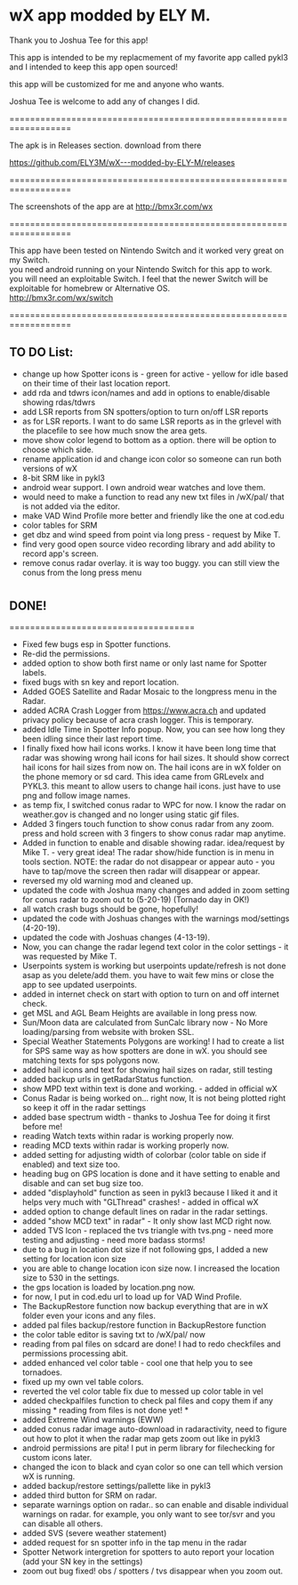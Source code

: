 # wX app modded by ELY M.

Thank you to Joshua Tee for this app! 

This app is intended to be my replacmement of my favorite app called pykl3   
and I intended to keep this app open sourced!    

this app will be customized for me and anyone who wants.  

Joshua Tee is welcome to add any of changes I did.  

==================================================================

The apk is in Releases section. download from there   

https://github.com/ELY3M/wX---modded-by-ELY-M/releases  

==================================================================   

The screenshots of the app are at 
http://bmx3r.com/wx 

==================================================================

This app have been tested on Nintendo Switch and it worked very great on my Switch.  
you need android running on your Nintendo Switch for this app to work.   
you will need an exploitable Switch.  I feel that the newer Switch will be exploitable 
for homebrew or Alternative OS.  
http://bmx3r.com/wx/switch

==================================================================   

## TO DO List: 

* change up how Spotter icons is - green for active - yellow for idle based on their time of their last location report.
* add rda and tdwrs icon/names and add in options to enable/disable showing rdas/tdwrs    
* add LSR reports from SN spotters/option to turn on/off LSR reports  
* as for LSR reports.  I want to do same LSR reports as in the grlevel with the placefile to see how much snow the area gets.    
* move show color legend to bottom as a option.  there will be option to choose which side.     
* rename application id and change icon color so someone can run both versions of wX   
* 8-bit SRM like in pykl3  
* android wear support. I own android wear watches and love them.      
* would need to make a function to read any new txt files in /wX/pal/ that is not added via the editor.  
* make VAD Wind Profile more better and friendly  like the one at cod.edu    
* color tables for SRM 
* get dbz and wind speed from point via long press - request by Mike T.   
* find very good open source video recording library and add ability to record app's screen.        
* remove conus radar overlay.  it is way too buggy.  you can still view the conus from the long press menu 

#
## DONE!
====================================
* Fixed few bugs esp in Spotter functions.  
* Re-did the permissions.  
* added option to show both first name or only last name for Spotter labels.   
* fixed bugs with sn key and report location. 
* Added GOES Satellite and Radar Mosaic to the longpress menu in the Radar.   
* added ACRA Crash Logger from https://www.acra.ch and updated privacy policy because of acra crash logger.  This is temporary.  
* added Idle Time in Spotter Info popup.  Now, you can see how long they been idling since their last report time.   
* I finally fixed how hail icons works. I know it have been long time that radar was showing wrong hail icons for hail sizes. It should show correct hail icons for hail sizes from now on.  The hail icons are in wX folder on the phone memory or sd card.  This idea came from GRLevelx and PYKL3. this meant to allow users to change hail icons.  just have to use png and follow image names.         
* as temp fix, I switched conus radar to WPC for now.   I know the radar on weather.gov is changed and no longer using static gif files.   
* Added 3 fingers touch function to show conus radar from any zoom.  press and hold screen with 3 fingers to show conus radar map anytime.  
* Added in function to enable and disable showing radar.  idea/request by Mike T. - very great idea!   The radar show/hide function is in menu in tools section. NOTE:  the radar do not disappear or appear auto - you have to tap/move the screen then radar will disappear or appear.             
* reversed my old warning mod and cleaned up.   
* updated the code with Joshua many changes and added in zoom setting for conus radar to zoom out to (5-20-19) (Tornado day in OK!)   
* all watch crash bugs should be gone, hopefully!   
* updated the code with Joshuas changes with the warnings mod/settings (4-20-19).   
* updated the code with Joshuas changes (4-13-19).     
* Now, you can change the radar legend text color in the color settings - it was requested by Mike T.  
* Userpoints system is working but userpoints update/refresh is not done asap as you delete/add them.  you have to wait few mins or close the app to see updated userpoints.     
* added in internet check on start with option to turn on and off internet check.    
* get MSL and AGL Beam Heights are available in long press now.  
* Sun/Moon data are calculated from SunCalc library now - No More loading/parsing from website with broken SSL.   
* Special Weather Statements Polygons are working!  I had to create a list for SPS same way as how spotters are done in wX.  you should see matching texts for sps polygons now.      
* added hail icons and text for showing hail sizes on radar, still testing  
* added backup urls in getRadarStatus function.  
* show MPD text within text is done and working. - added in official wX 
* Conus Radar is being worked on... right now, It is not being plotted right  so keep it off in the radar settings  
* added base spectrum width - thanks to Joshua Tee for doing it first before me!  
* reading Watch texts within radar is working properly now.  
* reading MCD texts within radar is working properly now.  
* added setting for adjusting width of colorbar (color table on side if enabled) and text size too.  
* heading bug on GPS location is done and it have setting to enable and disable and can set bug size too.    
* added "displayhold" function as seen in pykl3 because I liked it and it helps very much with "GLThread" crashes! - added in offical wX
* added option to change default lines on radar in the radar settings.  
* added "show MCD text" in radar" - It only show last MCD right now.  
* added TVS Icon - replaced the tvs triangle with tvs.png - need more testing and adjusting - need more badass storms!  
* due to a bug in location dot size if not following gps, I added a new setting for location icon size  
* you are able to change location icon size now.  I increased the location size to 530 in the settings.    
* the gps location is loaded by location.png now.    
* for now, I put in cod.edu url to load up for VAD Wind Profile.  
* The BackupRestore function now backup everything that are in wX folder even your icons and any files.  
* added pal files backup/restore function in BackupRestore function  
* the color table editor is saving txt to /wX/pal/ now  
* reading from pal files on sdcard are done!  I had to redo checkfiles and permissions processing abit.   
* added enhanced vel color table - cool one that help you to see tornadoes.     
* fixed up my own vel table colors.     
* reverted the vel color table fix due to messed up color table in vel  
* added checkpalfiles function to check pal files and copy them if any missing * reading from files is not done yet! *       
* added Extreme Wind warnings (EWW) 
* added conus radar image auto-download in radaractivity, need to figure out how to plot it when the radar map gets zoom out like in pykl3  
* android permissions are pita! I put in perm library for filechecking for custom icons later.    
* changed the icon to black and cyan color so one can tell which version wX is running.    
* added backup/restore settings/pallette like in pykl3    
* added third button for SRM on radar.    
* separate warnings option on radar.. so can enable and disable individual warnings on radar. for example, you only want to see tor/svr and you can disable all others.  
* added SVS (severe weather statement)  
* added request for sn spotter info in the tap menu in the radar  
* Spotter Network intergretion for spotters to auto report your location (add your SN key in the settings)   
* zoom out bug fixed!  obs / spotters / tvs disappear when you zoom out.  

  
